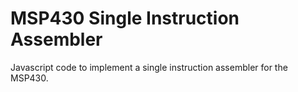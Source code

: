 # MSP430 Single Instruction Assembler

Javascript code to implement a single instruction assembler for the MSP430.

